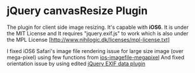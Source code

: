 jQuery canvasResize Plugin
=============

The plugin for client side image resizing. It's capable with **iOS6**. 
It is under the MIT License and It requires "jquery.exif.js" to work which is also under the MPL License [http://www.nihilogic.dk/licenses/mpl-license.txt]

I fixed iOS6 Safari's image file rendering issue for large size image (over mega-pixel) using few functions from 
[ios-imagefile-megapixel](https://github.com/stomita/ios-imagefile-megapixel)
And fixed orientation issue by using edited 
[jQuery EXIF data plugin](http://blog.nihilogic.dk/2008/05/jquery-exif-data-plugin.html)

